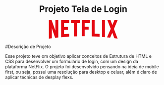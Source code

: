 <h1 align="center"> Projeto Tela de Login </h1>
<p align="center">
    <img src="/img/logo.svg" alt="">
</p>

#Descrição de Projeto

Esse projeto teve om objetivo aplicar conceitos de Estrutura  de HTML e CSS para desenvolver um
formulário de login, com um design da plataforma NetFlix. O projeto foi desenvolvido pensando na
ideia de mobile first, ou seja, possui uma resolução para desktop e celuar, além é claro de aplicar
técnicas de desplay flexs.